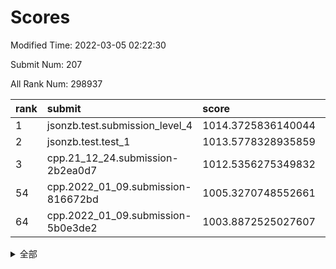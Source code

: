 # Scores

Modified Time: 2022-03-05 02:22:30

Submit Num: 207

All Rank Num: 298937

| rank |               submit               |       score        |       sigma        | pk_num |
| :--- | :--------------------------------- | :----------------- | :----------------- | :----- |
| 1    | jsonzb.test.submission_level_4     | 1014.3725836140044 | 0.8330944538842529 | 5780   |
| 2    | jsonzb.test.test_1                 | 1013.5778328935859 | 0.8295651731283438 | 5778   |
| 3    | cpp.21_12_24.submission-2b2ea0d7   | 1012.5356275349832 | 0.7806207368886542 | 5778   |
| 54   | cpp.2022_01_09.submission-816672bd | 1005.3270748552661 | 0.7291310994839011 | 5770   |
| 64   | cpp.2022_01_09.submission-5b0e3de2 | 1003.8872525027607 | 0.7312618855592865 | 5779   |


<details>
<summary>全部</summary>

| rank |                 submit                 |       score        |       sigma        | pk_num |
| :--- | :------------------------------------- | :----------------- | :----------------- | :----- |
| 1    | jsonzb.test.submission_level_4         | 1014.3725836140044 | 0.8330944538842529 | 5780   |
| 2    | jsonzb.test.test_1                     | 1013.5778328935859 | 0.8295651731283438 | 5778   |
| 3    | cpp.21_12_24.submission-2b2ea0d7       | 1012.5356275349832 | 0.7806207368886542 | 5778   |
| 4    | gobigger.level_3.submission_level_3_26 | 1011.784535995763  | 0.7766164746365636 | 5778   |
| 5    | gobigger.level_3.submission_level_3_10 | 1011.46187826723   | 0.7715154563845803 | 5780   |
| 6    | gobigger.level_3.submission_level_3_44 | 1011.4427737068868 | 0.7882073134547005 | 5778   |
| 7    | gobigger.level_3.submission_level_3_35 | 1011.3841867605666 | 0.7654469799368085 | 5778   |
| 8    | gobigger.level_3.submission_level_3_28 | 1011.2931796746258 | 0.761922482074293  | 5777   |
| 9    | gobigger.level_3.submission_level_3_46 | 1011.1540630500866 | 0.7871436241516077 | 5774   |
| 10   | gobigger.level_3.submission_level_3_29 | 1010.7229339681818 | 0.7518140048079546 | 5771   |
| 11   | gobigger.level_3.submission_level_3_37 | 1010.7225350482904 | 0.7707879253751411 | 5776   |
| 12   | gobigger.level_3.submission_level_3_6  | 1010.6934562921098 | 0.7658377904171908 | 5780   |
| 13   | gobigger.level_3.submission_level_3_36 | 1010.650013181993  | 0.763861671194883  | 5780   |
| 14   | gobigger.level_3.submission_level_3_4  | 1010.5659148955864 | 0.7639748888174704 | 5777   |
| 15   | gobigger.level_3.submission_level_3_1  | 1010.5634470810388 | 0.7907890047975584 | 5775   |
| 16   | gobigger.level_3.submission_level_3_2  | 1010.4444235321224 | 0.7875439305132769 | 5776   |
| 17   | gobigger.level_3.submission_level_3_7  | 1010.2210106326787 | 0.7672815777441289 | 5776   |
| 18   | gobigger.level_3.submission_level_3_27 | 1010.144008187103  | 0.7656458841201564 | 5775   |
| 19   | gobigger.level_3.submission_level_3_3  | 1010.139586364472  | 0.76839385712696   | 5776   |
| 20   | gobigger.level_3.submission_level_3_22 | 1010.0685630557529 | 0.777311083759922  | 5778   |
| 21   | gobigger.level_3.submission_level_3_9  | 1010.062392447329  | 0.7571336901689476 | 5772   |
| 22   | gobigger.level_3.submission_level_3_31 | 1010.0560959160017 | 0.7632198659209508 | 5774   |
| 23   | gobigger.level_3.submission_level_3_0  | 1010.0423781451121 | 0.7703713766759972 | 5774   |
| 24   | gobigger.level_3.submission_level_3_16 | 1009.9312302122672 | 0.7561254684332301 | 5779   |
| 25   | gobigger.level_3.submission_level_3_8  | 1009.9253558674766 | 0.7712676878732604 | 5776   |
| 26   | gobigger.level_3.submission_level_3_25 | 1009.8889686078033 | 0.7417890907579386 | 5780   |
| 27   | gobigger.level_3.submission_level_3_15 | 1009.8704470029718 | 0.7642001400012678 | 5773   |
| 28   | gobigger.level_3.submission_level_3_30 | 1009.8646590723675 | 0.7732038753337868 | 5777   |
| 29   | gobigger.level_3.submission_level_3_42 | 1009.8221157957005 | 0.7499850594546111 | 5775   |
| 30   | gobigger.level_3.submission_level_3_43 | 1009.8062438264234 | 0.757260535133621  | 5779   |
| 31   | gobigger.level_3.submission_level_3_24 | 1009.7398109911687 | 0.7475154517365159 | 5779   |
| 32   | gobigger.level_3.submission_level_3_38 | 1009.7375393994083 | 0.748641465875372  | 5779   |
| 33   | gobigger.level_3.submission_level_3_33 | 1009.7330230047259 | 0.7717543156175318 | 5779   |
| 34   | gobigger.level_3.submission_level_3_45 | 1009.7109522291429 | 0.7494571944066928 | 5774   |
| 35   | gobigger.level_3.submission_level_3_32 | 1009.7101338480907 | 0.7610440801918049 | 5778   |
| 36   | gobigger.level_3.submission_level_3_34 | 1009.6217053331987 | 0.7627301642380946 | 5782   |
| 37   | gobigger.level_3.submission_level_3_17 | 1009.6022305331801 | 0.7580832384476767 | 5776   |
| 38   | gobigger.level_3.submission_level_3_39 | 1009.5550863292518 | 0.7483361835455506 | 5773   |
| 39   | gobigger.level_3.submission_level_3_5  | 1009.5124030038874 | 0.7387958031491405 | 5780   |
| 40   | gobigger.level_3.submission_level_3_14 | 1009.4021443948069 | 0.7659722960662105 | 5775   |
| 41   | gobigger.level_3.submission_level_3_48 | 1009.3807503420967 | 0.7480021835714747 | 5776   |
| 42   | gobigger.level_3.submission_level_3_11 | 1009.3604253536348 | 0.7661866043809072 | 5772   |
| 43   | gobigger.level_3.submission_level_3_49 | 1009.3263653247147 | 0.7534413591653145 | 5774   |
| 44   | gobigger.level_3.submission_level_3_12 | 1009.2989564011733 | 0.7450194151346367 | 5781   |
| 45   | gobigger.level_3.submission_level_3_19 | 1009.0856901421289 | 0.7717401513591635 | 5776   |
| 46   | gobigger.level_3.submission_level_3_41 | 1009.0739567547578 | 0.7568770358781973 | 5779   |
| 47   | gobigger.level_3.submission_level_3_23 | 1009.030139255999  | 0.73575338638829   | 5775   |
| 48   | gobigger.level_3.submission_level_3_47 | 1008.9598119999125 | 0.7309942316739976 | 5778   |
| 49   | gobigger.level_3.submission_level_3_18 | 1008.7211080180011 | 0.738215759427824  | 5775   |
| 50   | gobigger.level_3.submission_level_3_40 | 1008.5925596801693 | 0.7532970171609985 | 5776   |
| 51   | gobigger.level_3.submission_level_3_20 | 1008.2756126352288 | 0.7220066623369288 | 5778   |
| 52   | gobigger.level_3.submission_level_3_21 | 1008.1875136699759 | 0.7482710238616403 | 5778   |
| 53   | gobigger.level_3.submission_level_3_13 | 1007.8473270932292 | 0.739033858454642  | 5780   |
| 54   | cpp.2022_01_09.submission-816672bd     | 1005.3270748552661 | 0.7291310994839011 | 5770   |
| 55   | gobigger.level_1.submission_level_1_47 | 1005.1112335630883 | 0.7271540262983465 | 5776   |
| 56   | gobigger.level_1.submission_level_1_24 | 1004.932689400867  | 0.7262300537930199 | 5777   |
| 57   | gobigger.level_1.submission_level_1_1  | 1004.9029251125394 | 0.7274420677360393 | 5777   |
| 58   | gobigger.level_1.submission_level_1_15 | 1004.1049180438099 | 0.7159187492065072 | 5777   |
| 59   | gobigger.level_1.submission_level_1_21 | 1004.0627947803467 | 0.7103320183093584 | 5776   |
| 60   | gobigger.level_1.submission_level_1_42 | 1004.0507003684303 | 0.7280024501071292 | 5780   |
| 61   | gobigger.level_1.submission_level_1_6  | 1004.0138590817363 | 0.7279258194283381 | 5773   |
| 62   | gobigger.level_1.submission_level_1_35 | 1003.9723782262423 | 0.7118090554702452 | 5773   |
| 63   | gobigger.level_1.submission_level_1_36 | 1003.9681383667372 | 0.7222774934357803 | 5775   |
| 64   | cpp.2022_01_09.submission-5b0e3de2     | 1003.8872525027607 | 0.7312618855592865 | 5779   |
| 65   | gobigger.level_1.submission_level_1_8  | 1003.8711955098013 | 0.7272280388929608 | 5785   |
| 66   | gobigger.level_1.submission_level_1_12 | 1003.8518248599422 | 0.7107365934472467 | 5769   |
| 67   | gobigger.level_1.submission_level_1_43 | 1003.8496706958621 | 0.7287004660016775 | 5776   |
| 68   | gobigger.level_1.submission_level_1_34 | 1003.8196355538317 | 0.7156056629767067 | 5776   |
| 69   | gobigger.level_1.submission_level_1_10 | 1003.78947920802   | 0.7161583556966054 | 5777   |
| 70   | gobigger.level_1.submission_level_1_45 | 1003.7682263273416 | 0.7140980338066182 | 5778   |
| 71   | gobigger.level_1.submission_level_1_27 | 1003.7558488828956 | 0.7162657811867313 | 5772   |
| 72   | gobigger.level_1.submission_level_1_0  | 1003.7285696002848 | 0.7161449303679545 | 5773   |
| 73   | gobigger.level_1.submission_level_1_28 | 1003.6848364646282 | 0.7115848803953059 | 5775   |
| 74   | gobigger.level_1.submission_level_1_46 | 1003.6292687661198 | 0.713856428269472  | 5776   |
| 75   | gobigger.level_1.submission_level_1_14 | 1003.6162440000209 | 0.7246312218044033 | 5775   |
| 76   | gobigger.level_1.submission_level_1_38 | 1003.6140328910659 | 0.7152706459717453 | 5772   |
| 77   | gobigger.level_1.submission_level_1_37 | 1003.5440580510179 | 0.7086723439290309 | 5776   |
| 78   | gobigger.level_1.submission_level_1_29 | 1003.5084771286016 | 0.707272705360265  | 5779   |
| 79   | gobigger.level_1.submission_level_1_44 | 1003.4160611827277 | 0.7152114503448396 | 5774   |
| 80   | gobigger.level_1.submission_level_1_41 | 1003.3978460202862 | 0.7174896649940942 | 5774   |
| 81   | gobigger.level_1.submission_level_1_13 | 1003.278272933676  | 0.7224560528433186 | 5774   |
| 82   | gobigger.level_1.submission_level_1_32 | 1003.2411757441478 | 0.7124595038581798 | 5774   |
| 83   | gobigger.level_1.submission_level_1_16 | 1003.2313704927843 | 0.7260869954039396 | 5772   |
| 84   | gobigger.level_1.submission_level_1_9  | 1003.1990113863696 | 0.7232380699529649 | 5779   |
| 85   | gobigger.level_1.submission_level_1_7  | 1003.159694472664  | 0.7173929427755212 | 5777   |
| 86   | gobigger.level_1.submission_level_1_5  | 1003.1503347651428 | 0.7175847968700494 | 5776   |
| 87   | gobigger.level_1.submission_level_1_40 | 1003.1225654751936 | 0.7131293093515203 | 5778   |
| 88   | gobigger.level_1.submission_level_1_11 | 1003.0804137763404 | 0.7122968829928065 | 5777   |
| 89   | gobigger.level_1.submission_level_1_18 | 1003.0557910365145 | 0.7304341022857457 | 5779   |
| 90   | gobigger.level_1.submission_level_1_49 | 1003.0178664560686 | 0.7224043308183432 | 5772   |
| 91   | gobigger.level_1.submission_level_1_4  | 1002.9688692730147 | 0.7116798014497655 | 5776   |
| 92   | gobigger.level_1.submission_level_1_2  | 1002.9486890844624 | 0.7165026535385081 | 5779   |
| 93   | gobigger.level_1.submission_level_1_3  | 1002.8736421966734 | 0.7278936282792489 | 5775   |
| 94   | gobigger.level_1.submission_level_1_22 | 1002.8315779123678 | 0.722579090104127  | 5771   |
| 95   | gobigger.level_1.submission_level_1_39 | 1002.7164208302946 | 0.7224319200017085 | 5775   |
| 96   | gobigger.level_1.submission_level_1_30 | 1002.7130564203806 | 0.697433948983155  | 5777   |
| 97   | gobigger.level_1.submission_level_1_33 | 1002.6551071078125 | 0.7230568936076204 | 5778   |
| 98   | gobigger.level_1.submission_level_1_20 | 1002.6382483875319 | 0.7116675214148638 | 5774   |
| 99   | gobigger.level_1.submission_level_1_31 | 1002.6082523040455 | 0.7123409694679113 | 5772   |
| 100  | gobigger.level_1.submission_level_1_25 | 1002.5793597050589 | 0.7115722681256884 | 5779   |
| 101  | gobigger.level_1.submission_level_1_48 | 1002.4796438300398 | 0.7168475095909354 | 5779   |
| 102  | gobigger.level_1.submission_level_1_17 | 1002.4356193070478 | 0.7177610919426912 | 5779   |
| 103  | gobigger.level_1.submission_level_1_23 | 1002.3920789910735 | 0.7148134489809959 | 5771   |
| 104  | gobigger.level_1.submission_level_1_19 | 1002.1707846061838 | 0.712067537705542  | 5779   |
| 105  | gobigger.level_1.submission_level_1_26 | 1001.5066478565426 | 0.7105620529897553 | 5780   |
| 106  | gobigger.random.submission_random_37   | 997.4491103052923  | 0.6957961247332762 | 5772   |
| 107  | gobigger.random.submission_random_48   | 997.0708210092178  | 0.7123535375995358 | 5773   |
| 108  | gobigger.random.submission_random_5    | 996.7718033067796  | 0.7020254542309745 | 5778   |
| 109  | gobigger.random.submission_random_1    | 996.6887713741726  | 0.710559144512428  | 5777   |
| 110  | gobigger.random.submission_random_19   | 996.6865529230314  | 0.714685256336532  | 5778   |
| 111  | gobigger.random.submission_random_45   | 996.6562129303296  | 0.6987738859489073 | 5778   |
| 112  | gobigger.random.submission_random_35   | 996.5482533070532  | 0.7001996051198086 | 5778   |
| 113  | gobigger.random.submission_random_33   | 996.4577932921775  | 0.7114764675955172 | 5779   |
| 114  | gobigger.random.submission_random_28   | 996.4023726509865  | 0.7046837959750666 | 5779   |
| 115  | gobigger.random.submission_random_27   | 996.3484501761701  | 0.6998910041538965 | 5774   |
| 116  | gobigger.random.submission_random_32   | 996.32806828764    | 0.715782783879823  | 5777   |
| 117  | gobigger.random.submission_random_2    | 996.2132922881561  | 0.7025937944909526 | 5772   |
| 118  | gobigger.random.submission_random_29   | 996.1715354579575  | 0.7037937106038668 | 5779   |
| 119  | gobigger.random.submission_random_30   | 996.1471301198081  | 0.7082983625483582 | 5776   |
| 120  | gobigger.random.submission_random_36   | 996.1337153307525  | 0.7051430485328868 | 5779   |
| 121  | gobigger.random.submission_random_3    | 996.1296463229628  | 0.7146013770476772 | 5772   |
| 122  | gobigger.random.submission_random_9    | 996.1116970144038  | 0.7242857835569676 | 5780   |
| 123  | gobigger.random.submission_random_11   | 996.0806614899203  | 0.7072814400372994 | 5776   |
| 124  | gobigger.random.submission_random_44   | 996.079795880169   | 0.7085452004586958 | 5772   |
| 125  | gobigger.random.submission_random_16   | 996.0336617187514  | 0.7077172884649813 | 5778   |
| 126  | gobigger.random.submission_random_24   | 996.0272837622966  | 0.6956424383530788 | 5774   |
| 127  | gobigger.random.submission_random_6    | 995.990589501501   | 0.7062557140115137 | 5779   |
| 128  | gobigger.random.submission_random_43   | 995.964217548991   | 0.7176922990270351 | 5773   |
| 129  | gobigger.random.submission_random_38   | 995.944221960959   | 0.7181089391480101 | 5779   |
| 130  | gobigger.random.submission_random_17   | 995.9363822565917  | 0.7133096590441547 | 5775   |
| 131  | gobigger.random.submission_random_31   | 995.908606318439   | 0.7116857704731953 | 5778   |
| 132  | gobigger.random.submission_random_42   | 995.8988079501629  | 0.7114310201105064 | 5776   |
| 133  | gobigger.random.submission_random_25   | 995.8954016744003  | 0.7198356993482398 | 5774   |
| 134  | gobigger.random.submission_random_14   | 995.8788298641854  | 0.7066316956581183 | 5775   |
| 135  | gobigger.random.submission_random_15   | 995.8384087278321  | 0.7125223663352603 | 5777   |
| 136  | gobigger.random.submission_random_7    | 995.8293452662547  | 0.7196816164881092 | 5776   |
| 137  | gobigger.random.submission_random_34   | 995.7494896432352  | 0.7052521842729935 | 5779   |
| 138  | gobigger.random.submission_random_8    | 995.716143623383   | 0.7054070264319185 | 5780   |
| 139  | gobigger.random.submission_random_41   | 995.7087344617231  | 0.7195065134645606 | 5774   |
| 140  | gobigger.random.submission_random_13   | 995.6920605796693  | 0.7021761419343291 | 5775   |
| 141  | gobigger.random.submission_random_10   | 995.6867850232935  | 0.7089559111887734 | 5779   |
| 142  | gobigger.random.submission_random_46   | 995.6732272433887  | 0.7041030104747379 | 5778   |
| 143  | gobigger.random.submission_random_26   | 995.6377413680426  | 0.7089117464892817 | 5775   |
| 144  | gobigger.random.submission_random_21   | 995.6194605121921  | 0.7113249483877402 | 5779   |
| 145  | gobigger.random.submission_random_12   | 995.6168355563891  | 0.6992831724993804 | 5777   |
| 146  | gobigger.random.submission_random_39   | 995.513534651679   | 0.7224953768425696 | 5777   |
| 147  | gobigger.random.submission_random_0    | 995.4276494207463  | 0.7173451222552188 | 5777   |
| 148  | gobigger.random.submission_random_4    | 995.3942339995109  | 0.7172828459905071 | 5774   |
| 149  | gobigger.random.submission_random_18   | 995.3767320859494  | 0.7149535726650853 | 5769   |
| 150  | gobigger.random.submission_random_20   | 995.3572560216863  | 0.7139053904875815 | 5778   |
| 151  | gobigger.random.submission_random_47   | 995.1857317140986  | 0.714969099763569  | 5783   |
| 152  | gobigger.random.submission_random_23   | 995.1772796135856  | 0.7091284023664626 | 5777   |
| 153  | gobigger.random.submission_random_40   | 995.162294705036   | 0.7255710858294061 | 5779   |
| 154  | gobigger.random.submission_random_22   | 995.1487149547361  | 0.7112228032780173 | 5778   |
| 155  | gobigger.random.submission_random_49   | 994.8322084429839  | 0.7255317941155187 | 5777   |
| 156  | gobigger.level_2.submission_level_2_23 | 994.1226952224597  | 0.7195711914931613 | 5775   |
| 157  | gobigger.level_2.submission_level_2_19 | 993.884014637694   | 0.7265897859665251 | 5780   |
| 158  | gobigger.level_2.submission_level_2_6  | 993.7068938027182  | 0.7362460555423181 | 5775   |
| 159  | gobigger.level_2.submission_level_2_18 | 993.5858625547229  | 0.7201530244603794 | 5779   |
| 160  | gobigger.level_2.submission_level_2_1  | 993.4091192615882  | 0.7373433257353089 | 5777   |
| 161  | gobigger.level_2.submission_level_2_24 | 993.2870063005928  | 0.7403832339299786 | 5775   |
| 162  | gobigger.level_2.submission_level_2_40 | 993.2716441981365  | 0.7399535239866368 | 5778   |
| 163  | gobigger.level_2.submission_level_2_17 | 993.1780822252734  | 0.7456582309001228 | 5777   |
| 164  | gobigger.level_2.submission_level_2_28 | 993.16894802753    | 0.73152867151994   | 5775   |
| 165  | gobigger.level_2.submission_level_2_0  | 993.0523334864204  | 0.7482491944717651 | 5775   |
| 166  | gobigger.level_2.submission_level_2_8  | 992.841523316178   | 0.7318147436713569 | 5776   |
| 167  | gobigger.level_2.submission_level_2_27 | 992.8013614451155  | 0.7354483839049283 | 5777   |
| 168  | gobigger.level_2.submission_level_2_11 | 992.7945035879471  | 0.7336124057819101 | 5778   |
| 169  | gobigger.level_2.submission_level_2_34 | 992.5633122115936  | 0.7583783756754554 | 5777   |
| 170  | gobigger.level_2.submission_level_2_39 | 992.5254867652683  | 0.7296238342462845 | 5780   |
| 171  | gobigger.level_2.submission_level_2_22 | 992.4934201422607  | 0.7415498675101418 | 5777   |
| 172  | gobigger.level_2.submission_level_2_20 | 992.470804831483   | 0.7250837690307095 | 5779   |
| 173  | gobigger.level_2.submission_level_2_14 | 992.4133089455015  | 0.7356735793899287 | 5777   |
| 174  | gobigger.level_2.submission_level_2_38 | 992.4129551565081  | 0.7443694236851209 | 5780   |
| 175  | gobigger.level_2.submission_level_2_43 | 992.3853464437946  | 0.7341476726574013 | 5772   |
| 176  | gobigger.level_2.submission_level_2_16 | 992.355946470517   | 0.7462321370001193 | 5776   |
| 177  | gobigger.level_2.submission_level_2_9  | 992.3514290305744  | 0.7289359030418099 | 5777   |
| 178  | gobigger.level_2.submission_level_2_7  | 992.3488931225471  | 0.743006218233276  | 5781   |
| 179  | gobigger.level_2.submission_level_2_48 | 992.2763021774347  | 0.7426947145283312 | 5782   |
| 180  | gobigger.level_2.submission_level_2_33 | 992.2287658162236  | 0.74908499998468   | 5778   |
| 181  | gobigger.level_2.submission_level_2_29 | 992.1305840437449  | 0.7392209382228473 | 5782   |
| 182  | gobigger.level_2.submission_level_2_2  | 991.9148755295404  | 0.7571581810785278 | 5781   |
| 183  | gobigger.level_2.submission_level_2_25 | 991.837400638019   | 0.7375925747991738 | 5780   |
| 184  | gobigger.level_2.submission_level_2_41 | 991.7677609631514  | 0.7451134160418132 | 5776   |
| 185  | gobigger.level_2.submission_level_2_3  | 991.5395237354096  | 0.7744854552097074 | 5776   |
| 186  | gobigger.level_2.submission_level_2_30 | 991.5036563764577  | 0.736863494559703  | 5776   |
| 187  | gobigger.level_2.submission_level_2_21 | 991.5030922081239  | 0.7439667739035056 | 5775   |
| 188  | gobigger.level_2.submission_level_2_42 | 991.5010319467158  | 0.7412140834318655 | 5775   |
| 189  | gobigger.level_2.submission_level_2_37 | 991.4741554822742  | 0.7477881112321728 | 5779   |
| 190  | gobigger.level_2.submission_level_2_15 | 991.4588335686998  | 0.7465963275506988 | 5773   |
| 191  | gobigger.level_2.submission_level_2_12 | 991.4314041297076  | 0.7600860839828539 | 5777   |
| 192  | gobigger.level_2.submission_level_2_4  | 991.4172318434208  | 0.746186883355758  | 5779   |
| 193  | gobigger.level_2.submission_level_2_44 | 991.2790606260245  | 0.7442732385047491 | 5777   |
| 194  | gobigger.level_2.submission_level_2_45 | 991.2460288998811  | 0.7650479689166912 | 5779   |
| 195  | gobigger.level_2.submission_level_2_10 | 991.2449313789093  | 0.7835844688450009 | 5773   |
| 196  | gobigger.level_2.submission_level_2_31 | 991.2358946946455  | 0.7453862670354914 | 5774   |
| 197  | gobigger.level_2.submission_level_2_46 | 991.2278238952603  | 0.7492076647027881 | 5769   |
| 198  | gobigger.level_2.submission_level_2_13 | 991.0671640230815  | 0.7662354832270276 | 5780   |
| 199  | gobigger.level_2.submission_level_2_35 | 991.0625774191883  | 0.7503870394167832 | 5774   |
| 200  | gobigger.level_2.submission_level_2_26 | 991.0246483344342  | 0.7653423867028348 | 5778   |
| 201  | gobigger.level_2.submission_level_2_5  | 991.006579472399   | 0.7830677851780954 | 5781   |
| 202  | gobigger.level_2.submission_level_2_47 | 990.8544738025333  | 0.7632123280265071 | 5782   |
| 203  | gobigger.level_2.submission_level_2_49 | 990.7624267910593  | 0.7557407596729466 | 5775   |
| 204  | gobigger.level_2.submission_level_2_36 | 990.6677818639636  | 0.7750331544617022 | 5777   |
| 205  | gobigger.level_2.submission_level_2_32 | 990.4405042760735  | 0.744866727651964  | 5776   |
| 206  | gobigger.none.submission_none_0        | 979.0890252168617  | 1.1853681430996235 | 5775   |
| 207  | gobigger.none.submission_none_1        | 975.3897811821973  | 1.5404371351770216 | 5776   |

</details>